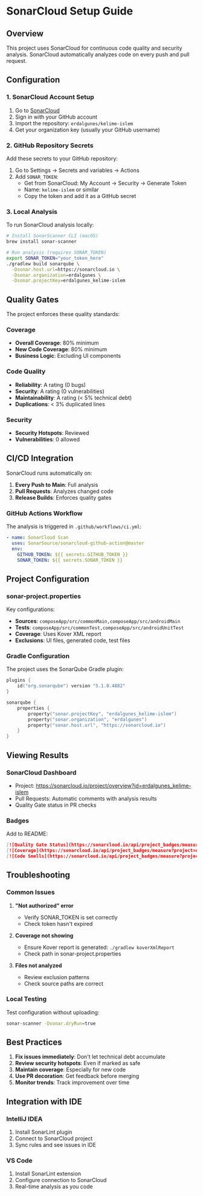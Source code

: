 # SonarCloud Setup Guide

## Overview

This project uses SonarCloud for continuous code quality and security analysis. SonarCloud automatically analyzes code on every push and pull request.

## Configuration

### 1. SonarCloud Account Setup

1. Go to [SonarCloud](https://sonarcloud.io)
2. Sign in with your GitHub account
3. Import the repository: `erdalgunes/kelime-islem`
4. Get your organization key (usually your GitHub username)

### 2. GitHub Repository Secrets

Add these secrets to your GitHub repository:

1. Go to Settings → Secrets and variables → Actions
2. Add `SONAR_TOKEN`:
   - Get from SonarCloud: My Account → Security → Generate Token
   - Name: `kelime-islem` or similar
   - Copy the token and add it as a GitHub secret

### 3. Local Analysis

To run SonarCloud analysis locally:

```bash
# Install SonarScanner CLI (macOS)
brew install sonar-scanner

# Run analysis (requires SONAR_TOKEN)
export SONAR_TOKEN="your_token_here"
./gradlew build sonarqube \
  -Dsonar.host.url=https://sonarcloud.io \
  -Dsonar.organization=erdalgunes \
  -Dsonar.projectKey=erdalgunes_kelime-islem
```

## Quality Gates

The project enforces these quality standards:

### Coverage
- **Overall Coverage**: 80% minimum
- **New Code Coverage**: 80% minimum
- **Business Logic**: Excluding UI components

### Code Quality
- **Reliability**: A rating (0 bugs)
- **Security**: A rating (0 vulnerabilities)
- **Maintainability**: A rating (< 5% technical debt)
- **Duplications**: < 3% duplicated lines

### Security
- **Security Hotspots**: Reviewed
- **Vulnerabilities**: 0 allowed

## CI/CD Integration

SonarCloud runs automatically on:

1. **Every Push to Main**: Full analysis
2. **Pull Requests**: Analyzes changed code
3. **Release Builds**: Enforces quality gates

### GitHub Actions Workflow

The analysis is triggered in `.github/workflows/ci.yml`:

```yaml
- name: SonarCloud Scan
  uses: SonarSource/sonarcloud-github-action@master
  env:
    GITHUB_TOKEN: ${{ secrets.GITHUB_TOKEN }}
    SONAR_TOKEN: ${{ secrets.SONAR_TOKEN }}
```

## Project Configuration

### sonar-project.properties

Key configurations:
- **Sources**: `composeApp/src/commonMain,composeApp/src/androidMain`
- **Tests**: `composeApp/src/commonTest,composeApp/src/androidUnitTest`
- **Coverage**: Uses Kover XML report
- **Exclusions**: UI files, generated code, test files

### Gradle Configuration

The project uses the SonarQube Gradle plugin:

```kotlin
plugins {
    id("org.sonarqube") version "5.1.0.4882"
}

sonarqube {
    properties {
        property("sonar.projectKey", "erdalgunes_kelime-islem")
        property("sonar.organization", "erdalgunes")
        property("sonar.host.url", "https://sonarcloud.io")
    }
}
```

## Viewing Results

### SonarCloud Dashboard
- Project: https://sonarcloud.io/project/overview?id=erdalgunes_kelime-islem
- Pull Requests: Automatic comments with analysis results
- Quality Gate status in PR checks

### Badges
Add to README:
```markdown
[![Quality Gate Status](https://sonarcloud.io/api/project_badges/measure?project=erdalgunes_kelime-islem&metric=alert_status)](https://sonarcloud.io/summary/new_code?id=erdalgunes_kelime-islem)
[![Coverage](https://sonarcloud.io/api/project_badges/measure?project=erdalgunes_kelime-islem&metric=coverage)](https://sonarcloud.io/summary/new_code?id=erdalgunes_kelime-islem)
[![Code Smells](https://sonarcloud.io/api/project_badges/measure?project=erdalgunes_kelime-islem&metric=code_smells)](https://sonarcloud.io/summary/new_code?id=erdalgunes_kelime-islem)
```

## Troubleshooting

### Common Issues

1. **"Not authorized" error**
   - Verify SONAR_TOKEN is set correctly
   - Check token hasn't expired

2. **Coverage not showing**
   - Ensure Kover report is generated: `./gradlew koverXmlReport`
   - Check path in sonar-project.properties

3. **Files not analyzed**
   - Review exclusion patterns
   - Check source paths are correct

### Local Testing

Test configuration without uploading:
```bash
sonar-scanner -Dsonar.dryRun=true
```

## Best Practices

1. **Fix issues immediately**: Don't let technical debt accumulate
2. **Review security hotspots**: Even if marked as safe
3. **Maintain coverage**: Especially for new code
4. **Use PR decoration**: Get feedback before merging
5. **Monitor trends**: Track improvement over time

## Integration with IDE

### IntelliJ IDEA
1. Install SonarLint plugin
2. Connect to SonarCloud project
3. Sync rules and see issues in IDE

### VS Code
1. Install SonarLint extension
2. Configure connection to SonarCloud
3. Real-time analysis as you code